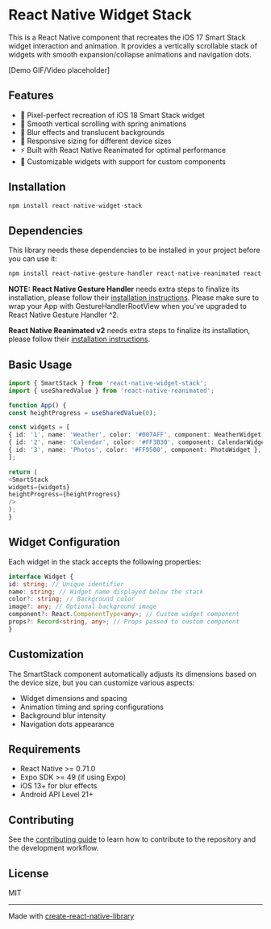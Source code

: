 # React Native Widget Stack

This is a React Native component that recreates the iOS 17 Smart Stack widget interaction and animation. It provides a vertically scrollable stack of widgets with smooth expansion/collapse animations and navigation dots.

[Demo GIF/Video placeholder]

## Features

- 🎯 Pixel-perfect recreation of iOS 18 Smart Stack widget
- 🔄 Smooth vertical scrolling with spring animations
- 💨 Blur effects and translucent backgrounds
- 📱 Responsive sizing for different device sizes
- ⚡️ Built with React Native Reanimated for optimal performance
- 🎨 Customizable widgets with support for custom components

## Installation

```js
npm install react-native-widget-stack
```

## Dependencies
This library needs these dependencies to be installed in your project before you can use it:
```js
npm install react-native-gesture-handler react-native-reanimated react-native-reanimated-carousel expo-blur 
```
**NOTE:**
**React Native Gesture Handler** needs extra steps to finalize its installation, please follow their [installation instructions](https://docs.swmansion.com/react-native-gesture-handler/docs/installation). Please make sure to wrap your App with GestureHandlerRootView when you've upgraded to React Native Gesture Handler ^2.

**React Native Reanimated v2** needs extra steps to finalize its installation, please follow their [installation instructions](https://docs.swmansion.com/react-native-reanimated/docs/fundamentals/getting-started).

## Basic Usage

```ts
import { SmartStack } from 'react-native-widget-stack';
import { useSharedValue } from 'react-native-reanimated';

function App() {
const heightProgress = useSharedValue(0);

const widgets = [
{ id: '1', name: 'Weather', color: '#007AFF', component: WeatherWidget },
{ id: '2', name: 'Calendar', color: '#FF3B30', component: CalendarWidget },
{ id: '3', name: 'Photos', color: '#FF9500', component: PhotoWidget },
];

return (
<SmartStack
widgets={widgets}
heightProgress={heightProgress}
/>
);
}
```

## Widget Configuration
Each widget in the stack accepts the following properties:

```ts
interface Widget {
id: string; // Unique identifier
name: string; // Widget name displayed below the stack
color?: string; // Background color
image?: any; // Optional background image
component?: React.ComponentType<any>; // Custom widget component
props?: Record<string, any>; // Props passed to custom component
}
```

## Customization
The SmartStack component automatically adjusts its dimensions based on the device size, but you can customize various aspects:

- Widget dimensions and spacing
- Animation timing and spring configurations
- Background blur intensity
- Navigation dots appearance

## Requirements

- React Native >= 0.71.0
- Expo SDK >= 49 (if using Expo)
- iOS 13+ for blur effects
- Android API Level 21+

## Contributing
See the [contributing guide](CONTRIBUTING.md) to learn how to contribute to the repository and the development workflow.

## License

MIT

---

Made with [create-react-native-library](https://github.com/callstack/react-native-builder-bob)
